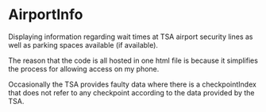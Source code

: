 # AirportInfo

Displaying information regarding wait times at TSA airport security lines as well as parking spaces available (if available).

The reason that the code is all hosted in one html file is because it simplifies the process for allowing access on my phone.

Occasionally the TSA provides faulty data where there is a checkpointIndex that does not refer to any checkpoint according to the data provided by the TSA.
